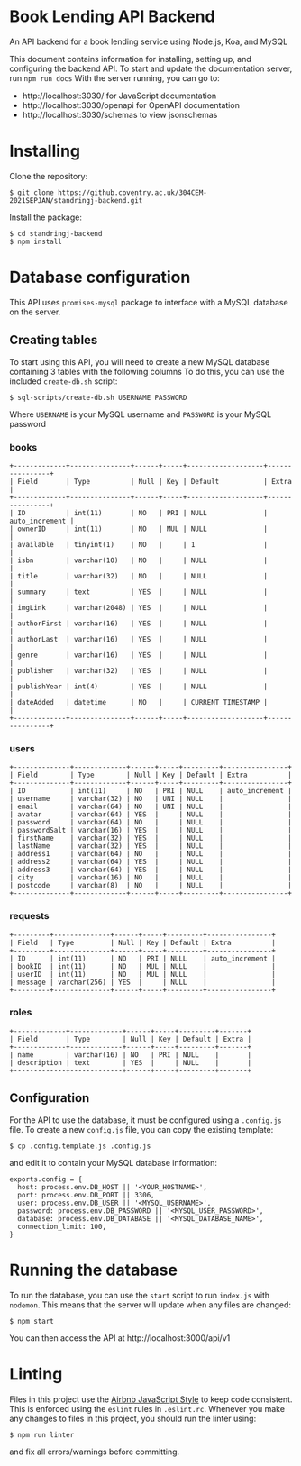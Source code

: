 # Book Lending API Backend
An API backend for a book lending service using Node.js, Koa, and MySQL

This document contains information for installing, setting up, and configuring the backend API.
To start and update the documentation server, run ```npm run docs```
With the server running, you can go to:
- http://localhost:3030/ for JavaScript documentation
- http://localhost:3030/openapi for OpenAPI documentation
- http://localhost:3030/schemas to view jsonschemas

# Installing
Clone the repository:
```
$ git clone https://github.coventry.ac.uk/304CEM-2021SEPJAN/standringj-backend.git
```
Install the package:
```
$ cd standringj-backend
$ npm install
```
# Database configuration
This API uses ```promises-mysql``` package to interface with a MySQL database on the server.
## Creating tables
To start using this API, you will need to create a new MySQL database containing 3 tables with the following columns
To do this, you can use the included ```create-db.sh``` script:
```
$ sql-scripts/create-db.sh USERNAME PASSWORD
```
Where ```USERNAME``` is your MySQL username and ```PASSWORD``` is your MySQL password
### books
```
+-------------+---------------+------+-----+-------------------+----------------+
| Field       | Type          | Null | Key | Default           | Extra          |
+-------------+---------------+------+-----+-------------------+----------------+
| ID          | int(11)       | NO   | PRI | NULL              | auto_increment |
| ownerID     | int(11)       | NO   | MUL | NULL              |                |
| available   | tinyint(1)    | NO   |     | 1                 |                |
| isbn        | varchar(10)   | NO   |     | NULL              |                |
| title       | varchar(32)   | NO   |     | NULL              |                |
| summary     | text          | YES  |     | NULL              |                |
| imgLink     | varchar(2048) | YES  |     | NULL              |                |
| authorFirst | varchar(16)   | YES  |     | NULL              |                |
| authorLast  | varchar(16)   | YES  |     | NULL              |                |
| genre       | varchar(16)   | YES  |     | NULL              |                |
| publisher   | varchar(32)   | YES  |     | NULL              |                |
| publishYear | int(4)        | YES  |     | NULL              |                |
| dateAdded   | datetime      | NO   |     | CURRENT_TIMESTAMP |                |
+-------------+---------------+------+-----+-------------------+----------------+
```
### users
```
+--------------+-------------+------+-----+---------+----------------+
| Field        | Type        | Null | Key | Default | Extra          |
+--------------+-------------+------+-----+---------+----------------+
| ID           | int(11)     | NO   | PRI | NULL    | auto_increment |
| username     | varchar(32) | NO   | UNI | NULL    |                |
| email        | varchar(64) | NO   | UNI | NULL    |                |
| avatar       | varchar(64) | YES  |     | NULL    |                |
| password     | varchar(64) | NO   |     | NULL    |                |
| passwordSalt | varchar(16) | YES  |     | NULL    |                |
| firstName    | varchar(32) | YES  |     | NULL    |                |
| lastName     | varchar(32) | YES  |     | NULL    |                |
| address1     | varchar(64) | NO   |     | NULL    |                |
| address2     | varchar(64) | YES  |     | NULL    |                |
| address3     | varchar(64) | YES  |     | NULL    |                |
| city         | varchar(16) | NO   |     | NULL    |                |
| postcode     | varchar(8)  | NO   |     | NULL    |                |
+--------------+-------------+------+-----+---------+----------------+
```
### requests
```
+---------+--------------+------+-----+---------+----------------+
| Field   | Type         | Null | Key | Default | Extra          |
+---------+--------------+------+-----+---------+----------------+
| ID      | int(11)      | NO   | PRI | NULL    | auto_increment |
| bookID  | int(11)      | NO   | MUL | NULL    |                |
| userID  | int(11)      | NO   | MUL | NULL    |                |
| message | varchar(256) | YES  |     | NULL    |                |
+---------+--------------+------+-----+---------+----------------+
```
### roles
```
+-------------+-------------+------+-----+---------+-------+
| Field       | Type        | Null | Key | Default | Extra |
+-------------+-------------+------+-----+---------+-------+
| name        | varchar(16) | NO   | PRI | NULL    |       |
| description | text        | YES  |     | NULL    |       |
+-------------+-------------+------+-----+---------+-------+
```
## Configuration
For the API to use the database, it must be configured using a ```.config.js``` file.
To create a new ```config.js``` file, you can copy the existing template:
```
$ cp .config.template.js .config.js
```
and edit it to contain your MySQL database information:
```
exports.config = {
  host: process.env.DB_HOST || '<YOUR_HOSTNAME>',
  port: process.env.DB_PORT || 3306,
  user: process.env.DB_USER || '<MYSQL_USERNAME>',
  password: process.env.DB_PASSWORD || '<MYSQL_USER_PASSWORD>',
  database: process.env.DB_DATABASE || '<MYSQL_DATABASE_NAME>',
  connection_limit: 100,
}
```

# Running the database
To run the database, you can use the ```start``` script to run ```index.js``` with ```nodemon```. This means that the server will update when any files are changed:
```
$ npm start
```
You can then access the API at http://localhost:3000/api/v1

# Linting
Files in this project use the [Airbnb JavaScript Style](https://github.com/airbnb/javascript) to keep code consistent. This is enforced using the ```eslint``` rules in ```.eslint.rc```. 
Whenever you make any changes to files in this project, you should run the linter using:
```
$ npm run linter
```
and fix all errors/warnings before committing.

